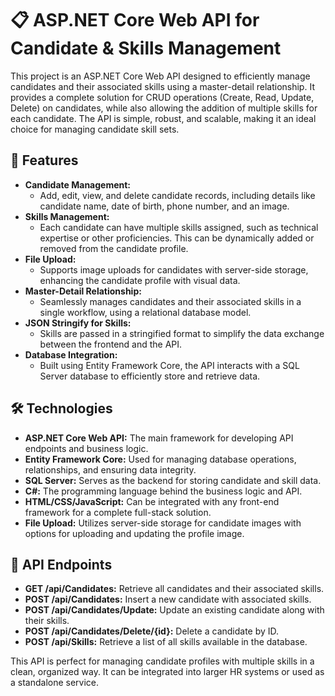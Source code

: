<h1>📋 ASP.NET Core Web API for Candidate & Skills Management</h1>

<p>This project is an ASP.NET Core Web API designed to efficiently manage candidates and their associated skills using a master-detail relationship. It provides a complete solution for CRUD operations (Create, Read, Update, Delete) on candidates, while also allowing the addition of multiple skills for each candidate. The API is simple, robust, and scalable, making it an ideal choice for managing candidate skill sets.</p>

<h2>🌟 Features</h2>

<ul>
  <li><strong>Candidate Management:</strong>
    <ul>
      <li>Add, edit, view, and delete candidate records, including details like candidate name, date of birth, phone number, and an image.</li>
    </ul>
  </li>
  <li><strong>Skills Management:</strong>
    <ul>
      <li>Each candidate can have multiple skills assigned, such as technical expertise or other proficiencies. This can be dynamically added or removed from the candidate profile.</li>
    </ul>
  </li>
  <li><strong>File Upload:</strong>
    <ul>
      <li>Supports image uploads for candidates with server-side storage, enhancing the candidate profile with visual data.</li>
    </ul>
  </li>
  <li><strong>Master-Detail Relationship:</strong>
    <ul>
      <li>Seamlessly manages candidates and their associated skills in a single workflow, using a relational database model.</li>
    </ul>
  </li>
  <li><strong>JSON Stringify for Skills:</strong>
    <ul>
      <li>Skills are passed in a stringified format to simplify the data exchange between the frontend and the API.</li>
    </ul>
  </li>
  <li><strong>Database Integration:</strong>
    <ul>
      <li>Built using Entity Framework Core, the API interacts with a SQL Server database to efficiently store and retrieve data.</li>
    </ul>
  </li>
</ul>

<h2>🛠 Technologies</h2>

<ul>
  <li><strong>ASP.NET Core Web API:</strong> The main framework for developing API endpoints and business logic.</li>
  <li><strong>Entity Framework Core:</strong> Used for managing database operations, relationships, and ensuring data integrity.</li>
  <li><strong>SQL Server:</strong> Serves as the backend for storing candidate and skill data.</li>
  <li><strong>C#:</strong> The programming language behind the business logic and API.</li>
  <li><strong>HTML/CSS/JavaScript:</strong> Can be integrated with any front-end framework for a complete full-stack solution.</li>
  <li><strong>File Upload:</strong> Utilizes server-side storage for candidate images with options for uploading and updating the profile image.</li>
</ul>

<h2>🚀 API Endpoints</h2>

<ul>
  <li><strong>GET /api/Candidates:</strong> Retrieve all candidates and their associated skills.</li>
  <li><strong>POST /api/Candidates:</strong> Insert a new candidate with associated skills.</li>
  <li><strong>POST /api/Candidates/Update:</strong> Update an existing candidate along with their skills.</li>
  <li><strong>POST /api/Candidates/Delete/{id}:</strong> Delete a candidate by ID.</li>
  <li><strong>POST /api/Skills:</strong> Retrieve a list of all skills available in the database.</li>
</ul>

<p>This API is perfect for managing candidate profiles with multiple skills in a clean, organized way. It can be integrated into larger HR systems or used as a standalone service.</p>
